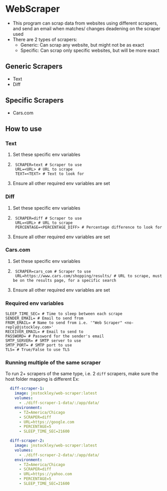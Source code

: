 # WebScraper
* This program can scrap data from websites using different scrapers, and send an email when 
matches/ changes deadening on the scraper used
* There are 2 types of scrapers:
    - Generic: Can scrap any website, but might not be as exact
    - Specific: Can scrap only specific websites, but will be more exact

## Generic Scrapers
 - Text
 - Diff

## Specific Scrapers
 - Cars.com

## How to use
### Text
1. Set these specific env variables
2. ```dotenv
    SCRAPER=text # Scraper to use
    URL=<URL> # URL to scrape
    TEXT=<TEXT> # Text to look for
   ```
3. Ensure all other required env variables are set

### Diff
1. Set these specific env variables
2. ```dotenv
    SCRAPER=diff # Scraper to use
    URL=<URL> # URL to scrape
    PERCENTAGE=<PERCENTAGE_DIFF> # Percentage difference to look for
   ```
3. Ensure all other required env variables are set

### Cars.com
1. Set these specific env variables
2. ```dotenv
    SCRAPER=cars_com # Scraper to use
    URL=https://www.cars.com/shopping/results/ # URL to scrape, must be on the results page, for a specific search
   ```
3. Ensure all other required env variables are set

### Required env variables
```dotenv
SLEEP_TIME_SEC= # Time to sleep between each scrape
SENDER_EMAIL= # Email to send from
FROM_EMAIL= # Name to send from i.e. '"Web Scraper" <no-reply@jstockley.com>'
RECEIVER_EMAIL= # Email to send to
PASSWORD= # Password for the sender's email
SMTP_SERVER= # SMTP server to use
SMTP_PORT= # SMTP port to use
TLS= # True/False to use TLS
```

### Running multiple of the same scraper
To run 2+ scrapers of the same type, i.e. 2 `diff` scrapers, make sure the host folder mapping is different
Ex:
```yaml
  diff-scraper-1:
    image: jnstockley/web-scraper:latest
    volumes:
      - ./diff-scraper-1-data/:/app/data/
    environment:
      - TZ=America/Chicago
      - SCRAPER=diff
      - URL=https://google.com
      - PERCENTAGE=5
      - SLEEP_TIME_SEC=21600

  diff-scraper-2:
    image: jnstockley/web-scraper:latest
    volumes:
      - ./diff-scraper-2-data/:/app/data/
    environment:
      - TZ=America/Chicago
      - SCRAPER=diff
      - URL=https://yahoo.com
      - PERCENTAGE=5
      - SLEEP_TIME_SEC=21600
```
